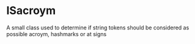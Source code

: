 # ISacroym
A small class used to determine if string tokens should be considered as possible acroym, hashmarks or at signs
